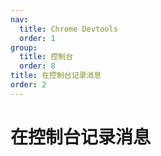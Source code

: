 ```yaml
---
nav:
  title: Chrome Devtools
  order: 1
group:
  title: 控制台
  order: 8
title: 在控制台记录消息
order: 2
---
```

<h1>在控制台记录消息</h1>